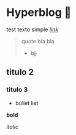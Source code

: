 # Hyperblog 💚
test texto simple [*link*](https://shields.io/)
> quote bla bla
> - bjj

## titulo 2
### titulo 3
* bullet list

**bold**

*italic*